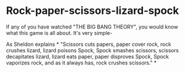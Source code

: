 # Rock-paper-scissors-lizard-spock
If any of you have watched "THE BIG BANG THEORY", you would know what this game is all about. It's very simple-

As Sheldon explains * "Scissors cuts papers, paper cover rock, rock crushes lizard, lizard poisons Spock, Spock smashes scissors, scissors decapitates lizard, lizard eats paper, paper disproves Spock, Spock vaporizes rock, and as it always has, rock crushes scissors." *
